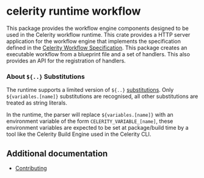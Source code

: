 # celerity runtime workflow

This package provides the workflow engine components designed to be used in the Celerity workflow runtime.
This crate provides a HTTP server application for the workflow engine that implements the specification defined in the [Celerity Workflow Specification](https://www.celerityframework.com/docs/applications/resources/celerity-workflow).
This package creates an executable workflow from a blueprint file and a set of handlers.
This also provides an API for the registration of handlers.

### About `${..}` Substitutions

The runtime supports a limited version of `${..}` [substitutions](https://www.celerityframework.com/docs/blueprint/specification#references--substitutions).
Only `${variables.[name]}` substitutions are recognised, all other substitutions are treated as string literals.

In the runtime, the parser will replace `${variables.[name]}` with an environment variable of the form `CELERITY_VARIABLE_[name]`, these environment variables are expected to be set at package/build time by a tool like the Celerity Build Engine used in the Celerity CLI.

## Additional documentation

- [Contributing](../CONTRIBUTING.md)
